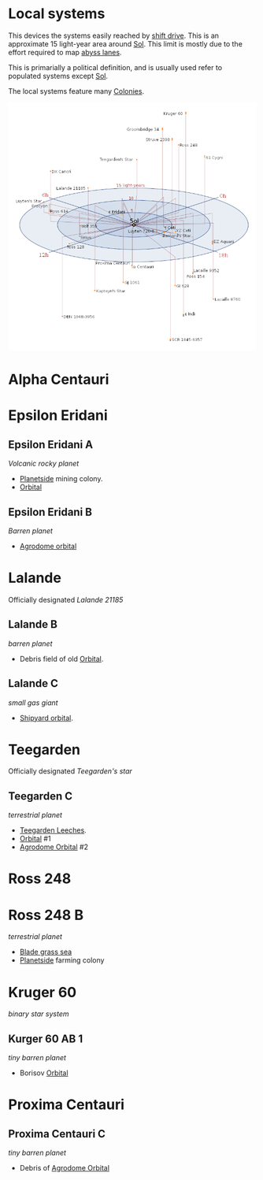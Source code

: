 # Local systems

This devices the systems easily reached by [shift drive](./shift-drive.md). This is an approximate 15 light-year area around [Sol](./sol.md). This limit is mostly due to the effort required to map [abyss lanes](./shift-drive.md#navigation).

This is primarially a political definition, and is usually used refer to populated systems except [Sol](./sol.md).

The local systems feature many [Colonies](./colonies.md).

![](../images/local-stars.png)


# Alpha Centauri


# Epsilon Eridani

## Epsilon Eridani A
*Volcanic rocky planet*
 * [Planetside](./colonies.md#planetside) mining colony.
 * [Orbital](./colonies.md#orbital)

## Epsilon Eridani B
*Barren planet*
 * [Agrodome orbital](./colonies.md#agrodome)


# Lalande
Officially designated *Lalande 21185*

## Lalande B
*barren planet*
 * Debris field of old [Orbital](./colonies.md#orbital).

## Lalande C
*small gas giant*
 * [Shipyard orbital](./colonies.md#shipyard).

# Teegarden
Officially designated *Teegarden's star*


## Teegarden C
*terrestrial planet*
 * [Teegarden Leeches](./alien-life.md#teegarden-leeches).
 * [Orbital](./colonies.md#orbital) #1
 * [Agrodome Orbital](./colonies.md#agrodome) #2


# Ross 248

# Ross 248 B
*terrestrial planet*
* [Blade grass sea](./alien-life.md#blade-grass-sea)
* [Planetside](./colonies.md#planetside) farming colony

# Kruger 60
*binary star system*

## Kurger 60 AB 1
*tiny barren planet*
* Borisov [Orbital](./colonies.md#orbital)

# Proxima Centauri

## Proxima Centauri C
*tiny barren planet*
* Debris of [Agrodome Orbital](./colonies.md#agrodome)